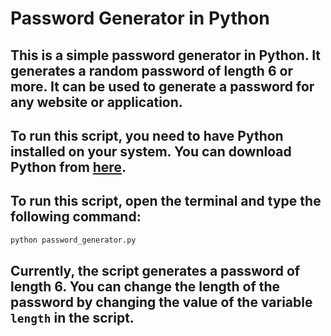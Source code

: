 # Password Generator in Python

## This is a simple password generator in Python. It generates a random password of length 6 or more. It can be used to generate a password for any website or application.

## To run this script, you need to have Python installed on your system. You can download Python from [here](https://www.python.org/downloads/).

## To run this script, open the terminal and type the following command:

```bash
python password_generator.py
```

## Currently, the script generates a password of length 6. You can change the length of the password by changing the value of the variable `length` in the script.

